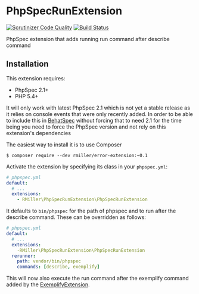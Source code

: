 PhpSpecRunExtension
===================

[![Scrutinizer Code Quality](https://scrutinizer-ci.com/g/richardmiller/PhpSpecRunExtension/badges/quality-score.png?b=master)](https://scrutinizer-ci.com/g/richardmiller/PhpSpecRunExtension/?branch=master)
[![Build Status](https://scrutinizer-ci.com/g/richardmiller/PhpSpecRunExtension/badges/build.png?b=master)](https://scrutinizer-ci.com/g/richardmiller/PhpSpecRunExtension/build-status/master)

PhpSpec extension that adds running run command after describe command

Installation
------------

This extension requires:

* PhpSpec 2.1+
* PHP 5.4+

It will only work with latest PhpSpec 2.1 which is not yet a stable release
as it relies on console events that were only recently added. In order to
be able to include this in [BehatSpec](https://github.com/richardmiller/BehatSpec) without forcing that to need 2.1 for the
time being you need to force the PhpSpec version and not rely on this extension's
dependencies


The easiest way to install it is to use Composer

```
$ composer require --dev rmiller/error-extension:~0.1
```

Activate the extension by specifying its class in your ``phpspec.yml``:

```yaml
# phpspec.yml
default:
  # ...
  extensions:
    - RMiller\PhpSpecRunExtension\PhpSpecRunExtension
```

It defaults to `bin/phpspec` for the path of phpspec and to run after the describe command.
These can be overridden as follows:

```yaml
# phpspec.yml
default:
  # ...
  extensions:
    -RMiller\PhpSpecRunExtension\PhpSpecRunExtension
  rerunner:
    path: vendor/bin/phpspec
    commands: [describe, exemplify]
```

This will now also execute the run command after the exemplify command added by the
[ExemplifyExtension](https://github.com/richardmiller/ExemplifyExtension).